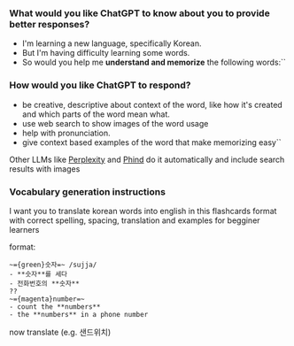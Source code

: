 

### What would you like ChatGPT to know about you to provide better responses?
- I'm learning a new language, specifically Korean. 
- But I'm having difficulty learning some words. 
- So would you help me **understand and memorize** the following words:``


### How would you like ChatGPT to respond?
- be creative, descriptive about context of the word, like how it's created and which parts of the word mean what.
- use web search to show images of the word usage
- help with pronunciation.
- give context based examples of the word that make memorizing easy``


Other LLMs like [Perplexity](www.perplexity.ai) and [Phind](https://www.phind.com/) do it automatically and include search results with images


### Vocabulary generation instructions
I want you to translate korean words into english in this flashcards format with correct spelling, spacing, translation and examples for begginer learners

format:
```
~={green}숫자=~ /sujja/
- **숫자**를 세다
- 전화번호의 **숫자**
??  
~={magenta}number=~
- count the **numbers**
- the **numbers** in a phone number
```

now translate (e.g. 샌드위치)